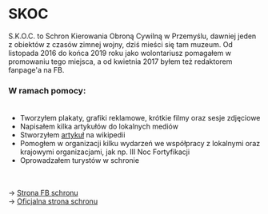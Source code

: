 # SKOC

S.K.O.C. to Schron Kierowania Obroną Cywilną w Przemyślu, dawniej jeden z obiektów z czasów zimnej wojny, dziś mieści się tam muzeum. Od listopada 2016 do końca 2019 roku jako wolontariusz pomagałem w promowaniu tego miejsca, a od kwietnia 2017 byłem też redaktorem fanpage'a na FB.

### W ramach pomocy:<br><br>
<ul>
  <li>Tworzyłem plakaty, grafiki reklamowe, krótkie filmy oraz sesje zdjęciowe</li>
  <li>Napisałem kilka artykułów do lokalnych mediów</li>
  <li>Stworzyłem <a href="https://pl.wikipedia.org/wiki/Schron_Kierowania_Obron%C4%85_Cywiln%C4%85">artykuł</a> na wikipedii</li>
  <li>Pomogłem w organizacji kilku wydarzeń we współpracy z lokalnymi oraz krajowymi organizacjami, jak np. III Noc Fortyfikacji</li>
  <li>Oprowadzałem turystów w schronie</li>
</ul>
<br><br>
-> <a href="https://www.facebook.com/SKOC.Przemysl/">Strona FB schronu</a><br>
-> <a href="http://www.schron.webfabryka.pl/">Oficjalna strona schronu</a>
